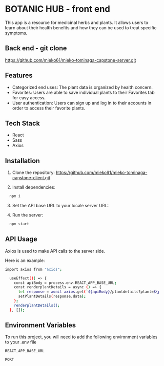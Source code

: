 # BOTANIC HUB - front end

This app is a resource for medicinal herbs and plants. It allows users to learn about their health benefits and how they can be used to treat specific symptoms.

## Back end - git clone

https://github.com/mieko61/mieko-tominaga-capstone-server.git

## Features

- Categorized end uses: The plant data is organized by health concern.
- Favorites: Users are able to save individual plants to their Favorites tab for easy access.
- User authentication: Users can sign up and log in to their accounts in order to access their favorite plants.

## Tech Stack

- React
- Sass
- Axios

## Installation

1. Clone the repository:
   https://github.com/mieko61/mieko-tominaga-capstone-client.git

2. Install dependencies:

```bash
  npm i
```

3. Set the API base URL to your locale server URL:

4. Run the server:

```bash
  npm start
```

## API Usage

Axios is used to make API calls to the server side.

Here is an example:

```bash
import axios from "axios";

  useEffect(() => {
    const apiBody = process.env.REACT_APP_BASE_URL;
    const renderplantDetails = async () => {
      let response = await axios.get(`${apiBody}/plantdetails?plant=${plant}`);
      setPlantDetails(response.data);
    };
    renderplantDetails();
  }, []);
```

## Environment Variables

To run this project, you will need to add the following environment variables to your .env file

`REACT_APP_BASE_URL`

`PORT`
